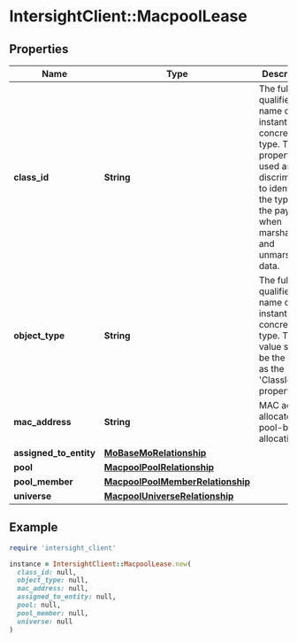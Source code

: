 # IntersightClient::MacpoolLease

## Properties

| Name | Type | Description | Notes |
| ---- | ---- | ----------- | ----- |
| **class_id** | **String** | The fully-qualified name of the instantiated, concrete type. This property is used as a discriminator to identify the type of the payload when marshaling and unmarshaling data. | [default to &#39;macpool.Lease&#39;] |
| **object_type** | **String** | The fully-qualified name of the instantiated, concrete type. The value should be the same as the &#39;ClassId&#39; property. | [default to &#39;macpool.Lease&#39;] |
| **mac_address** | **String** | MAC address allocated for pool-based allocation. | [optional] |
| **assigned_to_entity** | [**MoBaseMoRelationship**](MoBaseMoRelationship.md) |  | [optional] |
| **pool** | [**MacpoolPoolRelationship**](MacpoolPoolRelationship.md) |  | [optional] |
| **pool_member** | [**MacpoolPoolMemberRelationship**](MacpoolPoolMemberRelationship.md) |  | [optional] |
| **universe** | [**MacpoolUniverseRelationship**](MacpoolUniverseRelationship.md) |  | [optional] |

## Example

```ruby
require 'intersight_client'

instance = IntersightClient::MacpoolLease.new(
  class_id: null,
  object_type: null,
  mac_address: null,
  assigned_to_entity: null,
  pool: null,
  pool_member: null,
  universe: null
)
```


